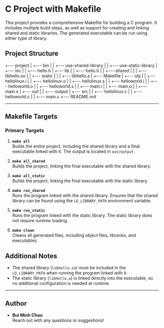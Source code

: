 # C Project with Makefile

This project provides a comprehensive Makefile for building a C program. It includes multiple build steps, as well as support for creating and linking shared and static libraries. The generated executable can be run using either type of library.

## Project Structure

\+--- project
\|   +--- bin
\|   |   +--- use-shared-library
\|   |   +--- use-static-library
\|   +--- inc
\|   |   +--- hello.h
\|   +--- lib
\|   |   +--- hello.h
\|   |   +--- shared
\|   |   |   +--- libhello.so
\|   |   +--- static
\|   |   |   +--- libhello.a
\|   +--- Makefile
\|   +--- obj
\|   |   +--- hellolinux.i
\|   |   +--- hellolinux.o
\|   |   +--- hellolinux.s
\|   |   +--- helloworld.i
\|   |   +--- helloworld.o
\|   |   +--- helloworld.s
\|   |   +--- main.i
\|   |   +--- main.o
\|   |   +--- main.s
\|   +--- out
\|   |   +--- output
\|   +--- src
\|   |   +--- hellolinux.c
\|   |   +--- helloworld.c
\|   |   +--- main.c
\+--- README.md

---

## Makefile Targets

### Primary Targets

1. **`make all`**  
   Builds the entire project, including the shared library and a final executable linked with it. The output is located in `out/output`.

2. **`make all_shared`**  
   Builds the project, linking the final executable with the shared library.

3. **`make all_static`**  
   Builds the project, linking the final executable with the static library.

4. **`make run_shared`**  
   Runs the program linked with the shared library. Ensures that the shared library can be found using the `LD_LIBRARY_PATH` environment variable.

5. **`make run_static`**  
   Runs the program linked with the static library. The static library does not require runtime loading.

6. **`make clean`**  
   Cleans all generated files, including object files, libraries, and executables.

## Additional Notes

- The shared library (`libhello.so`) must be included in the `LD_LIBRARY_PATH` when running the program linked with it.
- The static library (`libhello.a`) is linked directly into the executable, so no additional configuration is needed at runtime.

---

## Author

- **Bui Minh Chau**  
  Reach out with any questions or suggestions! 
